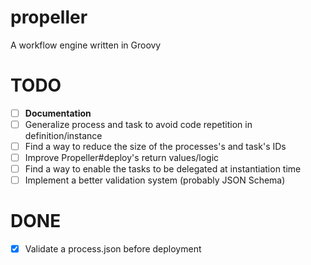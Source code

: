 # propeller
A workflow engine written in Groovy


# TODO
- [ ] **Documentation**
- [ ] Generalize process and task to avoid code repetition in definition/instance
- [ ] Find a way to reduce the size of the processes's and task's IDs
- [ ] Improve Propeller#deploy's return values/logic
- [ ] Find a way to enable the tasks to be delegated at instantiation time
- [ ] Implement a better validation system (probably JSON Schema)

# DONE
- [X] Validate a process.json before deployment
